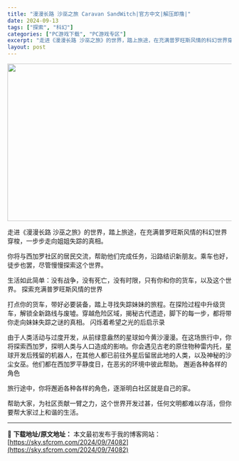 ```yaml
---
title: "漫漫长路 沙巫之旅 Caravan SandWitch|官方中文|解压即撸|"
date: 2024-09-13
tags: ["探索", "科幻"]
categories: ["PC游戏下载", "PC游戏专区"]
excerpt: "走进《漫漫长路 沙巫之旅》的世界，踏上旅途，在充满普罗旺斯风情的科幻世界穿梭，一步步走向姐姐失踪的真相。 你将与西加罗社区的居民交流，帮助他们完成任务，沿路结识新朋友。乘车也好，徒步也罢，尽管慢慢探索这个世界。 生活如此简单：没有战争，没有死亡，没有时限，只有你和你的货车，以及这个世界。 探索充满普&hellip;"
layout: post
---
```


<img class="aligncenter size-full wp-image-74048" src="https://sky.sfcrom.com/wp-content/uploads/2024/09/2024091308362742.webp" alt="" width="616" height="353" />

走进《漫漫长路 沙巫之旅》的世界，踏上旅途，在充满普罗旺斯风情的科幻世界穿梭，一步步走向姐姐失踪的真相。

你将与西加罗社区的居民交流，帮助他们完成任务，沿路结识新朋友。乘车也好，徒步也罢，尽管慢慢探索这个世界。

生活如此简单：没有战争，没有死亡，没有时限，只有你和你的货车，以及这个世界。
探索充满普罗旺斯风情的世界

打点你的货车，带好必要装备，踏上寻找失踪妹妹的旅程。在探险过程中升级货车，解锁全新路线与废墟。穿越危险区域，揭秘古代遗迹，脚下的每一步，都将带你走向妹妹失踪之谜的真相。
闪烁着希望之光的后启示录

由于人类活动与过度开发，从前绿意盎然的星球如今黄沙漫漫。在这场旅行中，你将探索西加罗，探明人类与人口造成的影响。你会遇见古老的原住物种雷内托，星球开发后残留的机器人，在其他人都已前往外星后留居此地的人类，以及神秘的沙尘女巫。他们都在西加罗平静度日，在恶劣的环境中彼此帮助。
邂逅各种各样的角色

旅行途中，你将邂逅各种各样的角色，逐渐明白社区就是自己的家。

帮助大家，为社区贡献一臂之力，这个世界开发过甚，任何文明都难以存活，但你要帮大家过上和谐的生活。

---
📖 **下载地址/原文地址：** 本文最初发布于我的博客网站：[https://sky.sfcrom.com/2024/09/74082](https://sky.sfcrom.com/2024/09/74082)
